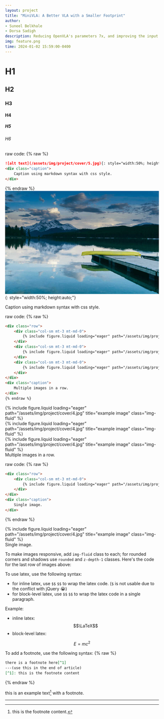```yaml
---
layout: project
title: "MiniVLA: A Better VLA with a Smaller Footprint"
author:
- Suneel Belkhale
- Dorsa Sadigh
description: Reducing OpenVLA's parameters 7x, and improving the input and output representation space.
img: feature.png
time: 2024-01-02 15:59:00-0400
---
```

# H1
## H2
### H3
#### H4
##### H5
###### H6

raw code:
{% raw %}
```markdown
![alt text](/assets/img/project/cover/5.jpg){: style="width:50%; height:auto;"}
<div class="caption">
    Caption using markdown syntax with css style.
</div>
```

{% endraw %}
![alt text](/assets/img/project/cover/5.jpg){: style="width:50%; height:auto;"}
<div class="caption">
    Caption using markdown syntax with css style.
</div>

raw code:
{% raw %}
```html
<div class="row">
    <div class="col-sm mt-3 mt-md-0">
        {% include figure.liquid loading="eager" path="/assets/img/project/cover/4.jpg" title="example image" class="img-fluid" %}
    </div>
    <div class="col-sm mt-3 mt-md-0">
        {% include figure.liquid loading="eager" path="/assets/img/project/cover/4.jpg" title="example image" class="img-fluid" %}
    </div>
    <div class="col-sm mt-3 mt-md-0">
        {% include figure.liquid loading="eager" path="/assets/img/project/cover/4.jpg" title="example image" class="img-fluid" %}
    </div>
</div>
<div class="caption">
    Multiple images in a row.
</div>
{% endraw %}
```
<div class="row">
    <div class="col-sm mt-3 mt-md-0">
        {% include figure.liquid loading="eager" path="/assets/img/project/cover/4.jpg" title="example image" class="img-fluid" %}
    </div>
    <div class="col-sm mt-3 mt-md-0">
        {% include figure.liquid loading="eager" path="/assets/img/project/cover/4.jpg" title="example image" class="img-fluid" %}
    </div>
    <div class="col-sm mt-3 mt-md-0">
        {% include figure.liquid loading="eager" path="/assets/img/project/cover/4.jpg" title="example image" class="img-fluid" %}
    </div>
</div>
<div class="caption">
    Multiple images in a row.
</div>

raw code:
{% raw %}
```html
<div class="row">
    <div class="col-sm mt-3 mt-md-0">
        {% include figure.liquid loading="eager" path="/assets/img/project/cover/4.jpg" title="example image" class="img-fluid" %}
    </div>
</div>
<div class="caption">
    Single image.
</div>
```
{% endraw %}
<div class="row">
    <div class="col-sm mt-3 mt-md-0">
        {% include figure.liquid loading="eager" path="/assets/img/project/cover/4.jpg" title="example image" class="img-fluid" %}
    </div>
</div>
<div class="caption">
    Single image.
</div>

To make images responsive, add `img-fluid` class to each; for rounded corners and shadows use `rounded` and `z-depth-1` classes.
Here's the code for the last row of images above:

To use latex, use the following syntax:
- for inline latex, use `$$` `$$` to wrap the latex code. (`$` is not usable due to the conflict with jQuery 😭)
- for block-level latex, use `$$` `$$` to wrap the latex code in a single paragraph.

Example:
- inline latex: $$\LaTeX$$
- block-level latex:

$$
E = mc^2
$$

To add a footnote, use the following syntax:
{% raw %}
```markdown
there is a footnote here[^1]
---(use this in the end of article)
[^1]: this is the footnote content
```
{% endraw %}

this is an example text[^1] with a footnote.

---

[^1]: this is the footnote content.


